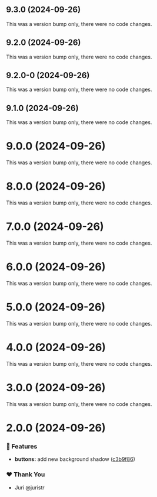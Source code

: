 ## 9.3.0 (2024-09-26)

This was a version bump only, there were no code changes.

## 9.2.0 (2024-09-26)

This was a version bump only, there were no code changes.

## 9.2.0-0 (2024-09-26)

This was a version bump only, there were no code changes.

## 9.1.0 (2024-09-26)

This was a version bump only, there were no code changes.

# 9.0.0 (2024-09-26)

This was a version bump only, there were no code changes.

# 8.0.0 (2024-09-26)

This was a version bump only, there were no code changes.

# 7.0.0 (2024-09-26)

This was a version bump only, there were no code changes.

# 6.0.0 (2024-09-26)

This was a version bump only, there were no code changes.

# 5.0.0 (2024-09-26)

This was a version bump only, there were no code changes.

# 4.0.0 (2024-09-26)

This was a version bump only, there were no code changes.

# 3.0.0 (2024-09-26)

This was a version bump only, there were no code changes.

# 2.0.0 (2024-09-26)


### 🚀 Features

- **buttons:** add new background shadow ([c3b9f86](https://github.com/danhnguyen-agilityio/tuskydesign/commit/c3b9f86))

### ❤️  Thank You

- Juri @juristr